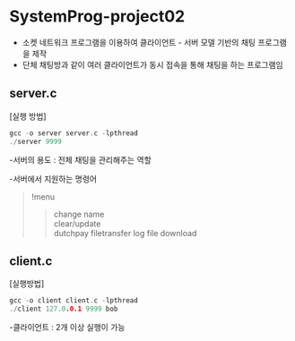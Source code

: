 # SystemProg-project02
- 소켓 네트워크 프로그램을 이용하여 클라이언트 - 서버 모델 기반의 채팅 프로그램을 제작
- 단체 채팅방과 같이 여러 클라이언트가 동시 접속을 통해 채팅을 하는 프로그램임



## server.c

[실행 방법]
```c
gcc -o server server.c -lpthread
./server 9999
```

-서버의 용도 : 전체 채팅을 관리해주는 역할

-서버에서 지원하는 명령어
> !menu
> > change name   
> > clear/update  
> > dutchpay 
> > filetransfer
> > log file download



## client.c

[실행방법]
```c
gcc -o client client.c -lpthread
./client 127.0.0.1 9999 bob
```   
-클라이언트 : 2개 이상 실행이 가능

